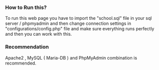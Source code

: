 ### How to Run this?

  To run this web page you have to import the "school.sql" file in your sql server / phpmyadmin and then change connection settings in "configurations/config.php" file and make sure everything runs perfectly and then you can work with this.
  
### Recommendation

  Apache2 , MySQL ( Maria-DB ) and PhpMyAdmin combination is recommended.
